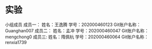 # 实验
小组成员
成员一：
姓名：王逸腾
学号：202000460123
Git账户名称：Guanghan007
成员二：
姓名：孟冲
学号：202000460047
Git账户名称：mengchong0
成员三:
姓名：隋佩杭
学号：202000460064
Git账户名称：renxia1739


